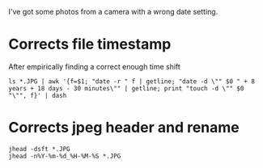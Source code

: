 I've got some photos from a camera with a wrong date setting.

# Corrects file timestamp

After empirically finding a correct enough time shift

```
ls *.JPG | awk '{f=$1; "date -r " f | getline; "date -d \"" $0 " + 8 years + 18 days - 30 minutes\"" | getline; print "touch -d \"" $0 "\"", f}' | dash
```

# Corrects jpeg header and rename

```
jhead -dsft *.JPG
jhead -n%Y-%m-%d_%H-%M-%S *.JPG
```
